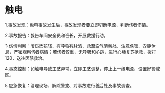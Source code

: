 # 触电

1.事故发现：触电事故发生后，事故发现者要立即切断电源，判断伤者伤情。

2.事故报告：报告车间安全员和班长，开展救援行动。

3.伤情判断：若伤势较轻，有呼吸有脉波，救至空气清新处，注意保暖，安静休息，严密观察伤者病情；若伤者较重，无呼吸和心跳，进行心肺复苏抢救，拨打120，送往医院救治。

4.事态控制：如触电导致工艺异常，立即工艺调整，停止上一级电源，设置好警戒区。

5.应急恢复：清理现场、解除警戒、对事故进行善后处及事故调查。
